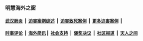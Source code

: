 
### 明慧海外之窗

####  [武汉肺炎](indexes/365.md?t=04012100) &nbsp;|&nbsp;  [迫害案例综述](indexes/328.md?t=04012100) &nbsp;|&nbsp; [迫害致死案例](indexes/277.md?t=04012100)  &nbsp;|&nbsp; [更多迫害案例](indexes/81.md?t=04012100)  &nbsp;|&nbsp; 
####  [时事评论](indexes/19.md?t=04012100) &nbsp;|&nbsp; [海外简讯](indexes/245.md?t=04012100)&nbsp;|&nbsp;  [社会支持](indexes/140.md?t=04012100) &nbsp;|&nbsp; [褒奖决议](indexes/282.md?t=04012100) &nbsp;|&nbsp; [社区报道](indexes/91.md?t=04012100)  &nbsp;|&nbsp; [天人之间](indexes/78.md?t=04012100) 

